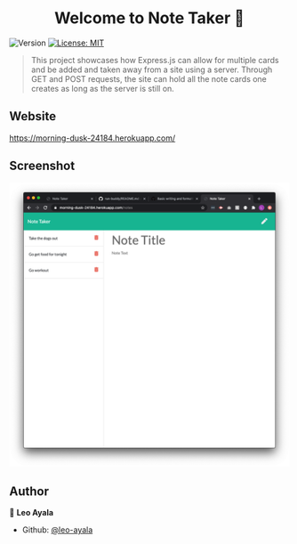 <h1 align="center">Welcome to Note Taker 👋</h1>
<p>
  <img alt="Version" src="https://img.shields.io/badge/version-1.0.0-blue.svg?cacheSeconds=2592000" />
  <a href="#" target="_blank">
    <img alt="License: MIT" src="https://img.shields.io/badge/License-MIT-yellow.svg" />
  </a>
</p>

> This project showcases how Express.js can allow for multiple cards and be added and taken away from a site using a server. Through GET and POST requests, the site can hold all the note cards one creates as long as the server is still on.

## Website

https://morning-dusk-24184.herokuapp.com/


## Screenshot

<img src="./Screen-shot.png" alt="note-taker" style="max-width:100%;">


## Author

👤 **Leo Ayala**

* Github: [@leo-ayala](https://github.com/leo-ayala)



